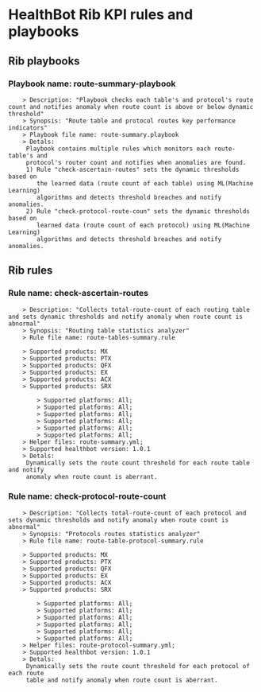 # HealthBot Rib KPI rules and playbooks

## Rib playbooks
### Playbook name: route-summary-playbook 
		> Description: "Playbook checks each table's and protocol's route count and notifies anomaly when route count is above or below dynamic threshold"
		> Synopsis: "Route table and protocol routes key performance indicators"
		> Playbook file name: route-summary.playbook
		> Detals:
		 Playbook contains multiple rules which monitors each route-table's and
		 protocol's router count and notifies when anomalies are found.
		 1) Rule "check-ascertain-routes" sets the dynamic thresholds based on
		    the learned data (route count of each table) using ML(Machine Learning)
		    algorithms and detects threshold breaches and notify anomalies.
		 2) Rule "check-protocol-route-coun" sets the dynamic thresholds based on
		    learned data (route count of each protocol) using ML(Machine Learning)
		    algorithms and detects threshold breaches and notify anomalies.

## Rib rules

### Rule name: check-ascertain-routes 
		> Description: "Collects total-route-count of each routing table and sets dynamic thresholds and notify anomaly when route count is abnormal"
		> Synopsis: "Routing table statistics analyzer"
		> Rule file name: route-tables-summary.rule

		> Supported products: MX 
		> Supported products: PTX 
		> Supported products: QFX 
		> Supported products: EX 
		> Supported products: ACX 
		> Supported products: SRX 

			> Supported platforms: All;
			> Supported platforms: All;
			> Supported platforms: All;
			> Supported platforms: All;
			> Supported platforms: All;
			> Supported platforms: All;
		> Helper files: route-summary.yml;
		> Supported healthbot version: 1.0.1
		> Detals:
		 Dynamically sets the route count threshold for each route table and notify
		 anomaly when route count is aberrant.
### Rule name: check-protocol-route-count 
		> Description: "Collects total-route-count of each protocol and sets dynamic thresholds and notify anomaly when route count is abnormal"
		> Synopsis: "Protocols routes statistics analyzer"
		> Rule file name: route-table-protocol-summary.rule

		> Supported products: MX 
		> Supported products: PTX 
		> Supported products: QFX 
		> Supported products: EX 
		> Supported products: ACX 
		> Supported products: SRX 

			> Supported platforms: All;
			> Supported platforms: All;
			> Supported platforms: All;
			> Supported platforms: All;
			> Supported platforms: All;
			> Supported platforms: All;
		> Helper files: route-protocol-summary.yml;
		> Supported healthbot version: 1.0.1
		> Detals:
		 Dynamically sets the route count threshold for each protocol of each route
		 table and notify anomaly when route count is aberrant.
